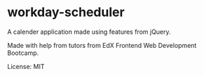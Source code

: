 # workday-scheduler
A calender application made using features from jQuery.

Made with help from tutors from EdX Frontend Web Development Bootcamp.

License: MIT

